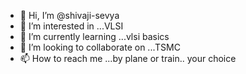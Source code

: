 - 👋 Hi, I’m @shivaji-sevya
- 👀 I’m interested in ...VLSI
- 🌱 I’m currently learning ...vlsi basics
- 💞️ I’m looking to collaborate on ...TSMC
- 📫 How to reach me ...by plane or train.. your choice 

<!---
shivaji3888/shivaji3888 is a ✨ special ✨ repository because its `README.md` (this file) appears on your GitHub profile.
You can click the Preview link to take a look at your changes.
--->
